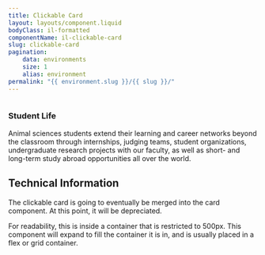 ```yaml
---
title: Clickable Card
layout: layouts/component.liquid
bodyClass: il-formatted
componentName: il-clickable-card
slug: clickable-card
pagination:
    data: environments
    size: 1
    alias: environment
permalink: "{{ environment.slug }}/{{ slug }}/"
---
```

<div class="template-information" data-name="default">
<img src="https://picsum.photos/1920/1280" alt="" slot="image">
<h3 slot="header">Student Life</h3>
    <p>Animal sciences students extend their learning and career networks beyond
    the classroom through internships, judging teams, student organizations, undergraduate research
    projects with our faculty, as well as short- and long-term study abroad opportunities all over the world. </p>
</div>

## Technical Information

The clickable card is going to eventually be merged into the card component. At this point, it will be depreciated. 

For readability, this is inside a container that is restricted to 500px. This component will expand to fill the container it is in, and is usually placed in a flex or grid container. 

